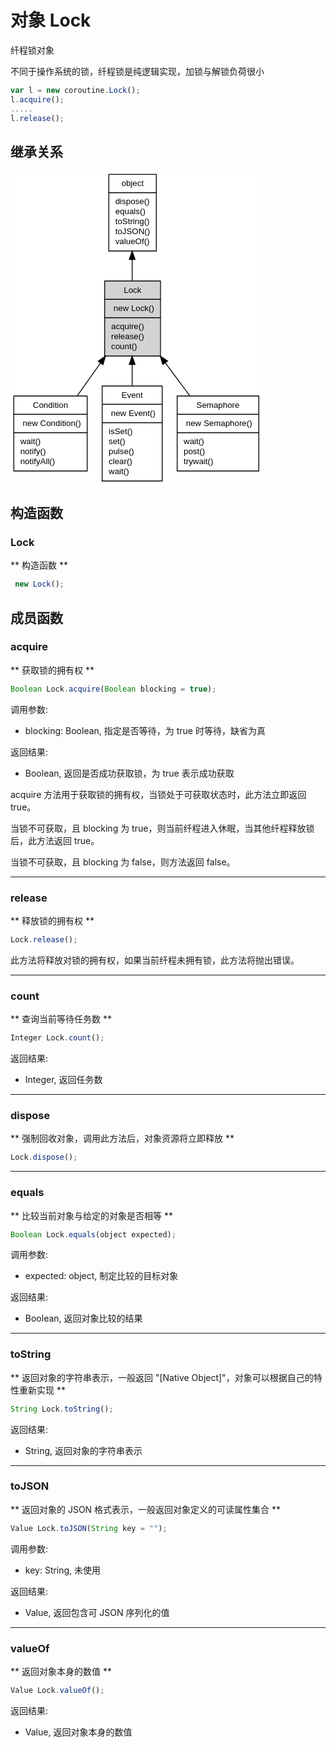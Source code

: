 # 对象 Lock
纤程锁对象

不同于操作系统的锁，纤程锁是纯逻辑实现，加锁与解锁负荷很小
```JavaScript
var l = new coroutine.Lock();
l.acquire();
.....
l.release();
```

## 继承关系
<div class="inherits"><svg width="302pt" height="376pt" viewBox="0.00 0.00 302.00 376.00" xmlns="http://www.w3.org/2000/svg" xmlns:xlink="http://www.w3.org/1999/xlink">
<g id="graph0" class="graph" transform="scale(1 1) rotate(0) translate(4 372)">
<title>%0</title>
<polygon fill="#ffffff" stroke="transparent" points="-4,4 -4,-372 298,-372 298,4 -4,4"/>
<!-- object -->
<g id="node1" class="node">
<title>object</title>
<g id="a_node1"><a xlink:href="object.md" xlink:title="object">
<polygon fill="#ffffff" stroke="transparent" points="113.5,-276 113.5,-368 170.5,-368 170.5,-276 113.5,-276"/>
<polygon fill="none" stroke="#000000" points="114,-346 114,-368 171,-368 171,-346 114,-346"/>
<text text-anchor="start" x="129.1625" y="-354" font-family="Helvetica,sans-Serif" font-size="10.00" fill="#000000">object</text>
<polygon fill="none" stroke="#000000" points="114,-276 114,-346 171,-346 171,-276 114,-276"/>
<text text-anchor="start" x="119" y="-332" font-family="Helvetica,sans-Serif" font-size="10.00" fill="#000000"> dispose()</text>
<text text-anchor="start" x="119" y="-320" font-family="Helvetica,sans-Serif" font-size="10.00" fill="#000000"> equals()</text>
<text text-anchor="start" x="119" y="-308" font-family="Helvetica,sans-Serif" font-size="10.00" fill="#000000"> toString()</text>
<text text-anchor="start" x="119" y="-296" font-family="Helvetica,sans-Serif" font-size="10.00" fill="#000000"> toJSON()</text>
<text text-anchor="start" x="119" y="-284" font-family="Helvetica,sans-Serif" font-size="10.00" fill="#000000"> valueOf()</text>
</a>
</g>
</g>
<!-- Lock -->
<g id="node2" class="node">
<title>Lock</title>
<g id="a_node2"><a xlink:title="Lock">
<polygon fill="#d3d3d3" stroke="transparent" points="108.5,-150 108.5,-240 175.5,-240 175.5,-150 108.5,-150"/>
<polygon fill="none" stroke="#000000" points="109,-218 109,-240 176,-240 176,-218 109,-218"/>
<text text-anchor="start" x="131.941" y="-226" font-family="Helvetica,sans-Serif" font-size="10.00" fill="#000000">Lock</text>
<polygon fill="none" stroke="#000000" points="109,-196 109,-218 176,-218 176,-196 109,-196"/>
<text text-anchor="start" x="114" y="-204" font-family="Helvetica,sans-Serif" font-size="10.00" fill="#000000">  new Lock()</text>
<polygon fill="none" stroke="#000000" points="109,-150 109,-196 176,-196 176,-150 109,-150"/>
<text text-anchor="start" x="114" y="-182" font-family="Helvetica,sans-Serif" font-size="10.00" fill="#000000"> acquire()</text>
<text text-anchor="start" x="114" y="-170" font-family="Helvetica,sans-Serif" font-size="10.00" fill="#000000"> release()</text>
<text text-anchor="start" x="114" y="-158" font-family="Helvetica,sans-Serif" font-size="10.00" fill="#000000"> count()</text>
</a>
</g>
</g>
<!-- object&#45;&gt;Lock -->
<g id="edge1" class="edge">
<title>object-&gt;Lock</title>
<path fill="none" stroke="#000000" d="M142,-265.5361C142,-257.0253 142,-248.3439 142,-240.1135"/>
<polygon fill="#000000" stroke="#000000" points="138.5001,-265.7908 142,-275.7908 145.5001,-265.7909 138.5001,-265.7908"/>
</g>
<!-- Condition -->
<g id="node3" class="node">
<title>Condition</title>
<g id="a_node3"><a xlink:href="Condition.md" xlink:title="Condition">
<polygon fill="#ffffff" stroke="transparent" points="0,-12 0,-102 88,-102 88,-12 0,-12"/>
<polygon fill="none" stroke="#000000" points="0,-80 0,-102 88,-102 88,-80 0,-80"/>
<text text-anchor="start" x="22.8845" y="-88" font-family="Helvetica,sans-Serif" font-size="10.00" fill="#000000">Condition</text>
<polygon fill="none" stroke="#000000" points="0,-58 0,-80 88,-80 88,-58 0,-58"/>
<text text-anchor="start" x="5" y="-66" font-family="Helvetica,sans-Serif" font-size="10.00" fill="#000000">  new Condition()</text>
<polygon fill="none" stroke="#000000" points="0,-12 0,-58 88,-58 88,-12 0,-12"/>
<text text-anchor="start" x="5" y="-44" font-family="Helvetica,sans-Serif" font-size="10.00" fill="#000000"> wait()</text>
<text text-anchor="start" x="5" y="-32" font-family="Helvetica,sans-Serif" font-size="10.00" fill="#000000"> notify()</text>
<text text-anchor="start" x="5" y="-20" font-family="Helvetica,sans-Serif" font-size="10.00" fill="#000000"> notifyAll()</text>
</a>
</g>
</g>
<!-- Lock&#45;&gt;Condition -->
<g id="edge2" class="edge">
<title>Lock-&gt;Condition</title>
<path fill="none" stroke="#000000" d="M103.9662,-141.4422C94.7787,-128.5048 85.0491,-114.8038 76.161,-102.2879"/>
<polygon fill="#000000" stroke="#000000" points="101.2674,-143.6869 109.9111,-149.8136 106.9747,-139.6338 101.2674,-143.6869"/>
</g>
<!-- Event -->
<g id="node4" class="node">
<title>Event</title>
<g id="a_node4"><a xlink:href="Event.md" xlink:title="Event">
<polygon fill="#ffffff" stroke="transparent" points="106,0 106,-114 178,-114 178,0 106,0"/>
<polygon fill="none" stroke="#000000" points="106,-92 106,-114 178,-114 178,-92 106,-92"/>
<text text-anchor="start" x="129.217" y="-100" font-family="Helvetica,sans-Serif" font-size="10.00" fill="#000000">Event</text>
<polygon fill="none" stroke="#000000" points="106,-70 106,-92 178,-92 178,-70 106,-70"/>
<text text-anchor="start" x="111" y="-78" font-family="Helvetica,sans-Serif" font-size="10.00" fill="#000000">  new Event()</text>
<polygon fill="none" stroke="#000000" points="106,0 106,-70 178,-70 178,0 106,0"/>
<text text-anchor="start" x="111" y="-56" font-family="Helvetica,sans-Serif" font-size="10.00" fill="#000000"> isSet()</text>
<text text-anchor="start" x="111" y="-44" font-family="Helvetica,sans-Serif" font-size="10.00" fill="#000000"> set()</text>
<text text-anchor="start" x="111" y="-32" font-family="Helvetica,sans-Serif" font-size="10.00" fill="#000000"> pulse()</text>
<text text-anchor="start" x="111" y="-20" font-family="Helvetica,sans-Serif" font-size="10.00" fill="#000000"> clear()</text>
<text text-anchor="start" x="111" y="-8" font-family="Helvetica,sans-Serif" font-size="10.00" fill="#000000"> wait()</text>
</a>
</g>
</g>
<!-- Lock&#45;&gt;Event -->
<g id="edge3" class="edge">
<title>Lock-&gt;Event</title>
<path fill="none" stroke="#000000" d="M142,-139.7882C142,-131.426 142,-122.7822 142,-114.3754"/>
<polygon fill="#000000" stroke="#000000" points="138.5001,-139.8136 142,-149.8136 145.5001,-139.8137 138.5001,-139.8136"/>
</g>
<!-- Semaphore -->
<g id="node5" class="node">
<title>Semaphore</title>
<g id="a_node5"><a xlink:href="Semaphore.md" xlink:title="Semaphore">
<polygon fill="#ffffff" stroke="transparent" points="196,-12 196,-102 294,-102 294,-12 196,-12"/>
<polygon fill="none" stroke="#000000" points="196,-80 196,-102 294,-102 294,-80 196,-80"/>
<text text-anchor="start" x="219.1595" y="-88" font-family="Helvetica,sans-Serif" font-size="10.00" fill="#000000">Semaphore</text>
<polygon fill="none" stroke="#000000" points="196,-58 196,-80 294,-80 294,-58 196,-58"/>
<text text-anchor="start" x="201" y="-66" font-family="Helvetica,sans-Serif" font-size="10.00" fill="#000000">  new Semaphore()</text>
<polygon fill="none" stroke="#000000" points="196,-12 196,-58 294,-58 294,-12 196,-12"/>
<text text-anchor="start" x="201" y="-44" font-family="Helvetica,sans-Serif" font-size="10.00" fill="#000000"> wait()</text>
<text text-anchor="start" x="201" y="-32" font-family="Helvetica,sans-Serif" font-size="10.00" fill="#000000"> post()</text>
<text text-anchor="start" x="201" y="-20" font-family="Helvetica,sans-Serif" font-size="10.00" fill="#000000"> trywait()</text>
</a>
</g>
</g>
<!-- Lock&#45;&gt;Semaphore -->
<g id="edge4" class="edge">
<title>Lock-&gt;Semaphore</title>
<path fill="none" stroke="#000000" d="M181.9743,-141.4422C191.6305,-128.5048 201.8566,-114.8038 211.1982,-102.2879"/>
<polygon fill="#000000" stroke="#000000" points="178.9026,-139.7062 175.7261,-149.8136 184.5124,-143.8932 178.9026,-139.7062"/>
</g>
</g>
</svg></div>

## 构造函数
        
### Lock
** 构造函数 **
```JavaScript
 new Lock();
```

## 成员函数
        
### acquire
** 获取锁的拥有权 **
```JavaScript
Boolean Lock.acquire(Boolean blocking = true);
```

调用参数:
* blocking: Boolean, 指定是否等待，为 true 时等待，缺省为真

返回结果:
* Boolean, 返回是否成功获取锁，为 true 表示成功获取

acquire 方法用于获取锁的拥有权，当锁处于可获取状态时，此方法立即返回 true。

当锁不可获取，且 blocking 为 true，则当前纤程进入休眠，当其他纤程释放锁后，此方法返回 true。

当锁不可获取，且 blocking 为 false，则方法返回 false。

--------------------------
### release
** 释放锁的拥有权 **
```JavaScript
Lock.release();
```

此方法将释放对锁的拥有权，如果当前纤程未拥有锁，此方法将抛出错误。

--------------------------
### count
** 查询当前等待任务数 **
```JavaScript
Integer Lock.count();
```

返回结果:
* Integer, 返回任务数

--------------------------
### dispose
** 强制回收对象，调用此方法后，对象资源将立即释放 **
```JavaScript
Lock.dispose();
```

--------------------------
### equals
** 比较当前对象与给定的对象是否相等 **
```JavaScript
Boolean Lock.equals(object expected);
```

调用参数:
* expected: object, 制定比较的目标对象

返回结果:
* Boolean, 返回对象比较的结果

--------------------------
### toString
** 返回对象的字符串表示，一般返回 "[Native Object]"，对象可以根据自己的特性重新实现 **
```JavaScript
String Lock.toString();
```

返回结果:
* String, 返回对象的字符串表示

--------------------------
### toJSON
** 返回对象的 JSON 格式表示，一般返回对象定义的可读属性集合 **
```JavaScript
Value Lock.toJSON(String key = "");
```

调用参数:
* key: String, 未使用

返回结果:
* Value, 返回包含可 JSON 序列化的值

--------------------------
### valueOf
** 返回对象本身的数值 **
```JavaScript
Value Lock.valueOf();
```

返回结果:
* Value, 返回对象本身的数值

